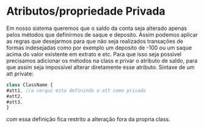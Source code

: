 # Atributos/propriedade Privada

Em nosso sistema queremos que o saldo da conta seja alterado apenas pelos métodos que definirmos de saque e
deposito. Assim podemos aplicar as regras que desejarmos para que não seja realizados transações de formas
indesejadas como por exemplo um deposito de -100 ou um saque acima do valor existente em extrato e etc.
 Para que isso seja possivel precisamos adicionar os métodos na class e privar o atributo de saldo, para que 
assim seja impossivel alterar diretamente esse atributo.
Sintaxe de um att private:

~~~ javascript
class ClassName {
#att1, //a cerqui esta definindo o att como privado
#att2,
#att3,
}
~~~

com essa definição fica restrito a  alteração fora da propria class.


